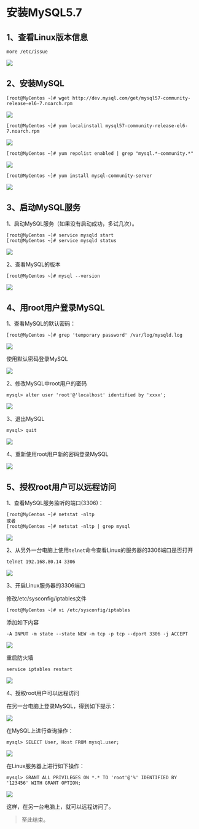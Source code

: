 # 安装MySQL5.7 #

## 1、查看Linux版本信息 ##

	more /etc/issue

![](images/more_etc_issue.png)

## 2、安装MySQL ##

	[root@MyCentos ~]# wget http://dev.mysql.com/get/mysql57-community-release-el6-7.noarch.rpm

![](images/wget_mysql57.png)

	[root@MyCentos ~]# yum localinstall mysql57-community-release-el6-7.noarch.rpm

![](images/yum_localinstall_mysql57.png)

	[root@MyCentos ~]# yum repolist enabled | grep "mysql.*-community.*"

![](images/yum_repo_enable_mysql.png)

	[root@MyCentos ~]# yum install mysql-community-server

![](images/yum_install_mysql_community_server.png)

## 3、启动MySQL服务 ##

1、启动MySQL服务（如果没有启动成功，多试几次）。

	[root@MyCentos ~]# service mysqld start
	[root@MyCentos ~]# service mysqld status

![](images/service_mysql_start.png)

2、查看MySQL的版本

	[root@MyCentos ~]# mysql --version

![](images/mysql_version.png)

## 4、用root用户登录MySQL ##

1、查看MySQL的默认密码：

	[root@MyCentos ~]# grep 'temporary password' /var/log/mysqld.log

![](images/grep_mysql_password.png)

使用默认密码登录MySQL

![](images/mysql_u_p_origin_password.png)

2、修改MySQL中root用户的密码

	mysql> alter user 'root'@'localhost' identified by 'xxxx';

![](images/mysql_alter_root_password.png)

3、退出MySQL

	mysql> quit

![](images/mysql_quit.png)

4、重新使用root用户新的密码登录MySQL

![](images/mysql_root_new_password.png)

## 5、授权root用户可以远程访问 ##

1、查看MySQL服务监听的端口(3306)：

	[root@MyCentos ~]# netstat -nltp
	或者
	[root@MyCentos ~]# netstat -nltp | grep mysql

![](images/netstat_nltp_grep_mysql.png)

2、从另外一台电脑上使用`telnet`命令查看Linux的服务器的3306端口是否打开

	telnet 192.168.80.14 3306

![](images/telnet_mysql_3306.png)

3、开启Linux服务器的3306端口

修改/etc/sysconfig/iptables文件

	[root@MyCentos ~]# vi /etc/sysconfig/iptables

添加如下内容

	-A INPUT -m state --state NEW -m tcp -p tcp --dport 3306 -j ACCEPT

![](images/vi_iptables_3306.png)

重启防火墙

	service iptables restart

![](images/service_iptables_restart_3306.png)

4、授权root用户可以远程访问

在另一台电脑上登录MySQL，得到如下提示：

![](images/not_allowed_to_connect_mysql.png)

在MySQL上进行查询操作：

	mysql> SELECT User, Host FROM mysql.user;

![](images/select_user_from_mysql.png)

在Linux服务器上进行如下操作：

	mysql> GRANT ALL PRIVILEGES ON *.* TO 'root'@'%' IDENTIFIED BY '123456' WITH GRANT OPTION;

![](images/grant_all_privileges_to_root.png)

这样，在另一台电脑上，就可以远程访问了。

> 至此结束。
